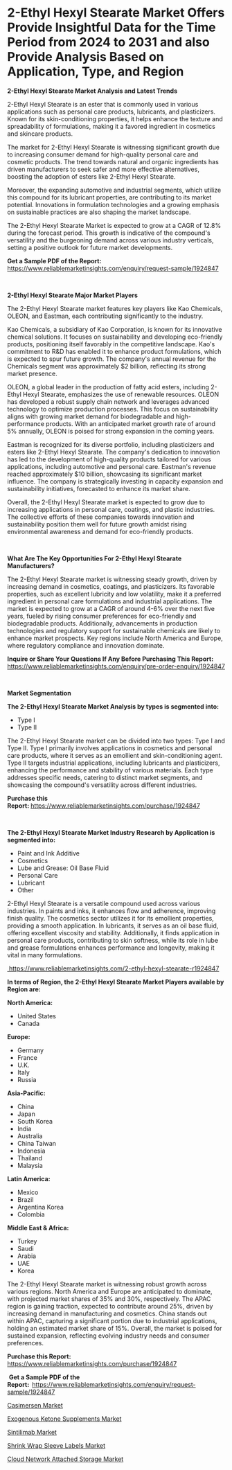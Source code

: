 <p><h1>2-Ethyl Hexyl Stearate Market Offers Provide Insightful Data for the Time Period from 2024 to 2031 and also Provide Analysis Based on Application, Type, and Region</h1></p><p><strong>2-Ethyl Hexyl Stearate Market Analysis and Latest Trends</strong></p>
<p><p>2-Ethyl Hexyl Stearate is an ester that is commonly used in various applications such as personal care products, lubricants, and plasticizers. Known for its skin-conditioning properties, it helps enhance the texture and spreadability of formulations, making it a favored ingredient in cosmetics and skincare products. </p><p>The market for 2-Ethyl Hexyl Stearate is witnessing significant growth due to increasing consumer demand for high-quality personal care and cosmetic products. The trend towards natural and organic ingredients has driven manufacturers to seek safer and more effective alternatives, boosting the adoption of esters like 2-Ethyl Hexyl Stearate. </p><p>Moreover, the expanding automotive and industrial segments, which utilize this compound for its lubricant properties, are contributing to its market potential. Innovations in formulation technologies and a growing emphasis on sustainable practices are also shaping the market landscape.</p><p>The 2-Ethyl Hexyl Stearate Market is expected to grow at a CAGR of 12.8% during the forecast period. This growth is indicative of the compound's versatility and the burgeoning demand across various industry verticals, setting a positive outlook for future market developments.</p></p>
<p><strong>Get a Sample PDF of the Report:&nbsp;</strong> <a href="https://www.reliablemarketinsights.com/enquiry/request-sample/1924847?utm_campaign=1785&utm_medium=2&utm_source=Github&utm_content=ia&utm_term=24102024&utm_id=2-ethyl-hexyl-stearate">https://www.reliablemarketinsights.com/enquiry/request-sample/1924847</a></p>
<p>&nbsp;</p>
<p><strong>2-Ethyl Hexyl Stearate Major Market Players</strong></p>
<p><p>The 2-Ethyl Hexyl Stearate market features key players like Kao Chemicals, OLEON, and Eastman, each contributing significantly to the industry.</p><p>Kao Chemicals, a subsidiary of Kao Corporation, is known for its innovative chemical solutions. It focuses on sustainability and developing eco-friendly products, positioning itself favorably in the competitive landscape. Kao's commitment to R&D has enabled it to enhance product formulations, which is expected to spur future growth. The company's annual revenue for the Chemicals segment was approximately $2 billion, reflecting its strong market presence.</p><p>OLEON, a global leader in the production of fatty acid esters, including 2-Ethyl Hexyl Stearate, emphasizes the use of renewable resources. OLEON has developed a robust supply chain network and leverages advanced technology to optimize production processes. This focus on sustainability aligns with growing market demand for biodegradable and high-performance products. With an anticipated market growth rate of around 5% annually, OLEON is poised for strong expansion in the coming years.</p><p>Eastman is recognized for its diverse portfolio, including plasticizers and esters like 2-Ethyl Hexyl Stearate. The company's dedication to innovation has led to the development of high-quality products tailored for various applications, including automotive and personal care. Eastman's revenue reached approximately $10 billion, showcasing its significant market influence. The company is strategically investing in capacity expansion and sustainability initiatives, forecasted to enhance its market share.</p><p>Overall, the 2-Ethyl Hexyl Stearate market is expected to grow due to increasing applications in personal care, coatings, and plastic industries. The collective efforts of these companies towards innovation and sustainability position them well for future growth amidst rising environmental awareness and demand for eco-friendly products.</p></p>
<p>&nbsp;</p>
<p><strong>What Are The Key Opportunities For 2-Ethyl Hexyl Stearate Manufacturers?</strong></p>
<p><p>The 2-Ethyl Hexyl Stearate market is witnessing steady growth, driven by increasing demand in cosmetics, coatings, and plasticizers. Its favorable properties, such as excellent lubricity and low volatility, make it a preferred ingredient in personal care formulations and industrial applications. The market is expected to grow at a CAGR of around 4-6% over the next five years, fueled by rising consumer preferences for eco-friendly and biodegradable products. Additionally, advancements in production technologies and regulatory support for sustainable chemicals are likely to enhance market prospects. Key regions include North America and Europe, where regulatory compliance and innovation dominate.</p></p>
<p><strong>Inquire or Share Your Questions If Any Before Purchasing This Report:</strong> <a href="https://www.reliablemarketinsights.com/enquiry/pre-order-enquiry/1924847?utm_campaign=1785&utm_medium=2&utm_source=Github&utm_content=ia&utm_term=24102024&utm_id=2-ethyl-hexyl-stearate">https://www.reliablemarketinsights.com/enquiry/pre-order-enquiry/1924847</a></p>
<p>&nbsp;</p>
<p><strong>Market Segmentation</strong></p>
<p><strong>The 2-Ethyl Hexyl Stearate Market Analysis by types is segmented into:</strong></p>
<p><ul><li>Type I</li><li>Type II</li></ul></p>
<p><p>The 2-Ethyl Hexyl Stearate market can be divided into two types: Type I and Type II. Type I primarily involves applications in cosmetics and personal care products, where it serves as an emollient and skin-conditioning agent. Type II targets industrial applications, including lubricants and plasticizers, enhancing the performance and stability of various materials. Each type addresses specific needs, catering to distinct market segments, and showcasing the compound's versatility across different industries.</p></p>
<p><strong>Purchase this Report:&nbsp;</strong><a href="https://www.reliablemarketinsights.com/purchase/1924847?utm_campaign=1785&utm_medium=2&utm_source=Github&utm_content=ia&utm_term=24102024&utm_id=2-ethyl-hexyl-stearate">https://www.reliablemarketinsights.com/purchase/1924847</a></p>
<p>&nbsp;</p>
<p><strong>The 2-Ethyl Hexyl Stearate Market Industry Research by Application is segmented into:</strong></p>
<p><ul><li>Paint and Ink Additive</li><li>Cosmetics</li><li>Lube and Grease: Oil Base Fluid</li><li>Personal Care</li><li>Lubricant</li><li>Other</li></ul></p>
<p><p>2-Ethyl Hexyl Stearate is a versatile compound used across various industries. In paints and inks, it enhances flow and adherence, improving finish quality. The cosmetics sector utilizes it for its emollient properties, providing a smooth application. In lubricants, it serves as an oil base fluid, offering excellent viscosity and stability. Additionally, it finds application in personal care products, contributing to skin softness, while its role in lube and grease formulations enhances performance and longevity, making it vital in many formulations.</p></p>
<p><a href="https://www.reliablemarketinsights.com/2-ethyl-hexyl-stearate-r1924847?utm_campaign=1785&utm_medium=2&utm_source=Github&utm_content=ia&utm_term=24102024&utm_id=2-ethyl-hexyl-stearate">&nbsp;https://www.reliablemarketinsights.com/2-ethyl-hexyl-stearate-r1924847</a></p>
<p><strong>In terms of Region, the 2-Ethyl Hexyl Stearate Market Players available by Region are:</strong></p>
<p>
    <p> <strong> North America: </strong>
        <ul>
            <li>United States</li>
            <li>Canada</li>
        </ul>
        </p> 
    <p> <strong> Europe: </strong>
        <ul>
            <li>Germany</li>
            <li>France</li>
            <li>U.K.</li>
            <li>Italy</li>
            <li>Russia</li>
        </ul>
        </p> 
    <p> <strong> Asia-Pacific: </strong>
        <ul>
            <li>China</li>
            <li>Japan</li>
            <li>South Korea</li>
            <li>India</li>
            <li>Australia</li>
            <li>China Taiwan</li>
            <li>Indonesia</li>
            <li>Thailand</li>
            <li>Malaysia</li>
        </ul>
        </p> 
    <p> <strong> Latin America: </strong>
        <ul>
            <li>Mexico</li>
            <li>Brazil</li>
            <li>Argentina Korea</li>
            <li>Colombia</li>
        </ul>
        </p> 
    <p> <strong> Middle East & Africa: </strong>
        <ul>
            <li>Turkey</li>
            <li>Saudi</li>
            <li>Arabia</li>
            <li>UAE</li>
            <li>Korea</li>
        </ul>
    </p>
    </p>
<p><p>The 2-Ethyl Hexyl Stearate market is witnessing robust growth across various regions. North America and Europe are anticipated to dominate, with projected market shares of 35% and 30%, respectively. The APAC region is gaining traction, expected to contribute around 25%, driven by increasing demand in manufacturing and cosmetics. China stands out within APAC, capturing a significant portion due to industrial applications, holding an estimated market share of 15%. Overall, the market is poised for sustained expansion, reflecting evolving industry needs and consumer preferences.</p></p>
<p><strong>Purchase this Report: </strong><a href="https://www.reliablemarketinsights.com/purchase/1924847?utm_campaign=1785&utm_medium=2&utm_source=Github&utm_content=ia&utm_term=24102024&utm_id=2-ethyl-hexyl-stearate">https://www.reliablemarketinsights.com/purchase/1924847</a></p>
<p>&nbsp;<strong>Get a Sample PDF of the Report:&nbsp;&nbsp;</strong><a href="https://www.reliablemarketinsights.com/enquiry/request-sample/1924847?utm_campaign=1785&utm_medium=2&utm_source=Github&utm_content=ia&utm_term=24102024&utm_id=2-ethyl-hexyl-stearate">https://www.reliablemarketinsights.com/enquiry/request-sample/1924847</a></p>
<p><strong></strong></p>
<p><p><a href="https://www.linkedin.com/pulse/regulatory-landscape-its-influence-global-casimersen-market-oct7f?utm_campaign=1785&utm_medium=2&utm_source=Github&utm_content=ia&utm_term=24102024&utm_id=2-ethyl-hexyl-stearate">Casimersen Market</a></p><p><a href="https://www.linkedin.com/pulse/strategic-roadmap-success-global-exogenous-ketone-supplements-jun4f?utm_campaign=1785&utm_medium=2&utm_source=Github&utm_content=ia&utm_term=24102024&utm_id=2-ethyl-hexyl-stearate">Exogenous Ketone Supplements Market</a></p><p><a href="https://www.linkedin.com/pulse/future-ready-strategic-insights-global-sintilimab-market-2024-c5uhf?utm_campaign=1785&utm_medium=2&utm_source=Github&utm_content=ia&utm_term=24102024&utm_id=2-ethyl-hexyl-stearate">Sintilimab Market</a></p><p><a href="https://www.linkedin.com/pulse/shrink-wrap-sleeve-labels-market-size-share-analysis-growth-vj3mf?utm_campaign=1785&utm_medium=2&utm_source=Github&utm_content=ia&utm_term=24102024&utm_id=2-ethyl-hexyl-stearate">Shrink Wrap Sleeve Labels Market</a></p><p><a href="https://www.linkedin.com/pulse/cloud-network-attached-storage-mosaic-piecing-together-global-ccgte?utm_campaign=1785&utm_medium=2&utm_source=Github&utm_content=ia&utm_term=24102024&utm_id=2-ethyl-hexyl-stearate">Cloud Network Attached Storage Market</a></p></p>